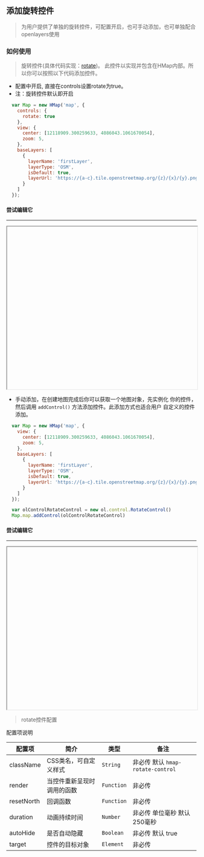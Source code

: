 ## 添加旋转控件

> 为用户提供了单独的旋转控件，可配置开启，也可手动添加，也可单独配合openlayers使用

### 如何使用

> 旋转控件(具体代码实现：[rotate](https://github.com/sakitam-fdd/ol-extent/blob/master/src/control/RotateControl.js))。
  此控件以实现并包含在HMap内部。所以你可以按照以下代码添加控件。

* 配置中开启, 直接在controls设置rotate为true。
* 注：旋转控件默认即开启

```javascript
  var Map = new HMap('map', {
    controls: {
      rotate: true
    },
    view: {
      center: [12118909.300259633, 4086043.1061670054],
      zoom: 5,
    },
    baseLayers: [
      {
        layerName: 'firstLayer',
        layerType: 'OSM',
        isDefault: true,
        layerUrl: 'https://{a-c}.tile.openstreetmap.org/{z}/{x}/{y}.png'
      }
    ]
  });
```

#### 尝试编辑它
---
<iframe width="100%" height="430"></iframe>

* 手动添加，在创建地图完成后你可以获取一个地图对象，先实例化
  你的控件，然后调用 ``addControl()`` 方法添加控件。此添加方式也适合用户
  自定义的控件添加。

```javascript
  var Map = new HMap('map', {
    view: {
      center: [12118909.300259633, 4086043.1061670054],
      zoom: 5,
    },
    baseLayers: [
      {
        layerName: 'firstLayer',
        layerType: 'OSM',
        isDefault: true,
        layerUrl: 'https://{a-c}.tile.openstreetmap.org/{z}/{x}/{y}.png'
      }
    ]
  });

  var olControlRotateControl = new ol.control.RotateControl()
  Map.map.addControl(olControlRotateControl)
```

#### 尝试编辑它
---
<iframe width="100%" height="430"></iframe>

> rotate控件配置

配置项说明

| 配置项 | 简介 | 类型 | 备注 |
| --- | --- |--- | --- |
| className | CSS类名，可自定义样式 | `String` | 非必传 默认 ```hmap-rotate-control```  |
| render | 当控件重新呈现时调用的函数 | `Function` | 非必传 |
| resetNorth | 回调函数 | `Function` | 非必传 |
| duration | 动画持续时间 | `Number` | 非必传 单位毫秒 默认250毫秒 |
| autoHide | 是否自动隐藏 | `Boolean` | 非必传 默认 true |
| target | 控件的目标对象 | `Element` | 非必传 |
